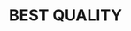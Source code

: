 ---
title: "BEST QUALITY"
text: "Abhishek Textiles Services are committed to meeting the highest quality standards without compromising our safety culture."
image: "images/main-icon-1.png"
type: "servicess"
draft: false
---
